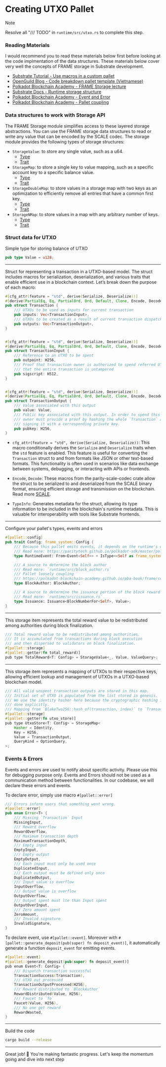 # Creating UTXO Pallet

> [!Note]
> Resolve all "/// TODO" in `runtime/src/utxo.rs` to complete this step.

### Reading Materials

I would recommend you to read these materials below first before looking at the code implmentation of the data structures. These materials below cover very well the concepts of FRAME storage in Substrate development.

- [Substrate Tutorial - Use macros in a custom pallet](https://docs.substrate.io/tutorials/build-application-logic/use-macros-in-a-custom-pallet/)
- [OpenGuild Blog - Code breakdown pallet template (Vietnamese)](https://openguild.wtf/blog/polkadot/code-breakdown-pallet-template)
- [Polkadot Blockchain Academy - FRAME Storage lecture](https://polkadot-blockchain-academy.github.io/pba-book/frame/storage/page.html)
- [Substrate Docs - Runtime storage structure](https://docs.substrate.io/build/runtime-storage/)
- [Polkadot Blockchain Academy - Event and Error](https://paritytech.github.io/polkadot-sdk/master/polkadot_sdk_docs/guides/your_first_pallet/index.html#event-and-error)
- [Polkadot Blockchain Academy - Pallet coupling](https://polkadot-blockchain-academy.github.io/pba-book/frame/coupling/page.html)

### Data structures to work with Storage API

The FRAME Storage module simplifies access to these layered storage abstractions. You can use the FRAME storage data structures to read or write any value that can be encoded by the SCALE codec. The storage module provides the following types of storage structures:


- `StorageValue`: to store any single value, such as a u64.
    - [Type](https://paritytech.github.io/polkadot-sdk/master/frame_support/storage/types/struct.StorageValue.html)
    - [Trait](https://paritytech.github.io/substrate/master/frame_support/storage/trait.StorageValue.html)
- `StorageMap`: to store a single key to value mapping, such as a specific account key to a specific balance value.
    - [Type](https://paritytech.github.io/polkadot-sdk/master/frame_support/storage/types/struct.StorageMap.html) 
    - [Trait](https://paritytech.github.io/substrate/master/frame_support/storage/trait.StorageMap.html)
- `StorageDoubleMap`: to store values in a storage map with two keys as an optimization to efficiently remove all entries that have a common first key.
    - [Type](https://paritytech.github.io/polkadot-sdk/master/frame_support/storage/types/struct.StorageDoubleMap.html) 
    - [Trait](https://paritytech.github.io/substrate/master/frame_support/storage/trait.StorageDoubleMap.html)
- `StorageNMap`: to store values in a map with any arbitrary number of keys.
    - [Type](https://paritytech.github.io/polkadot-sdk/master/frame_support/storage/types/struct.StorageNMap.html) 
    - [Trait](https://paritytech.github.io/substrate/master/frame_support/storage/trait.StorageNMap.html)


### Struct data for UTXO

Simple type for storing balance of UTXO

```rust
pub type Value = u128;
```

---

Struct for representing a transaction in a UTXO-based model. The struct includes macros for serialization, deserialization, and various traits that enable efficient use in a blockchain context. Let’s break down the purpose of each macro:

```rust
#[cfg_attr(feature = "std", derive(Serialize, Deserialize))]
#[derive(PartialEq, Eq, PartialOrd, Ord, Default, Clone, Encode, Decode, Hash, Debug, TypeInfo)]
pub struct Transaction {
    /// UTXOs to be used as inputs for current transaction
    pub inputs: Vec<TransactionInput>,
    /// UTXOs to be created as a result of current transaction dispatch
    pub outputs: Vec<TransactionOutput>,
}


#[cfg_attr(feature = "std", derive(Serialize, Deserialize))]
#[derive(PartialEq, Eq, PartialOrd, Ord, Default, Clone, Encode, Decode, Hash, Debug, TypeInfo)]
pub struct TransactionInput {
    /// Reference to an UTXO to be spent
    pub outpoint: H256,
    /// Proof that transaction owner is authorized to spend referred UTXO &
    /// that the entire transaction is untampered
    pub sigscript: H512,
}


#[cfg_attr(feature = "std", derive(Serialize, Deserialize))]
#[derive(PartialEq, Eq, PartialOrd, Ord, Default, Clone, Encode, Decode, Hash, Debug, TypeInfo)]
pub struct TransactionOutput {
    /// Value associated with this output
    pub value: Value,
    /// Public key associated with this output. In order to spend this output
    /// owner must provide a proof by hashing the whole `Transaction` and
    /// signing it with a corresponding private key.
    pub pubkey: H256,
}
```


- `cfg_attr(feature = "std", derive(Serialize, Deserialize))`: This macro conditionally derives the `Serialize` and `Deserialize` traits when the `std` feature is enabled. This feature is useful for converting the `Transaction` struct to and from formats like JSON or other text-based formats. This functionality is often used in scenarios like data exchange between systems, debugging, or interacting with APIs or frontends.

- `Encode`, `Decode`: These macros from the parity-scale-codec crate allow the struct to be serialized to and deserialized from the SCALE binary format, ensuring efficient storage and transmission on the blockchain. Read more [SCALE](https://github.com/paritytech/parity-scale-codec).

- `TypeInfo`: Generates metadata for the struct, allowing its type information to be included in the blockchain's runtime metadata. This is valuable for interoperability with tools like Substrate frontends.


---

Configure your pallet's types, events and errors

```rust
#[pallet::config]
pub trait Config: frame_system::Config {
    /// Because this pallet emits events, it depends on the runtime's definition of an event.
    /// Read more: https://paritytech.github.io/polkadot-sdk/master/polkadot_sdk_docs/reference_docs/frame_runtime_types/index.html
    type RuntimeEvent: From<Event<Self>> + IsType<<Self as frame_system::Config>::RuntimeEvent>;

    /// A source to determine the block author
    /// Read more: `runtime/src/block_author.rs`
    /// Pallet loosely coupling
    /// https://polkadot-blockchain-academy.github.io/pba-book/frame/coupling/page.html#loosely-coupled-pallets
    type BlockAuthor: BlockAuthor;

    /// A source to determine the issuance portion of the block reward
    /// Read more: `runtime/src/issuance.rs`
    type Issuance: Issuance<BlockNumberFor<Self>, Value>;
}
```


---


This storage item represents the total reward value to be redistributed among authorities during block finalization.

```rust
/// Total reward value to be redistributed among authorities.
/// It is accumulated from transactions during block execution
/// and then dispersed to validators on block finalization.
#[pallet::storage]
#[pallet::getter(fn total_reward)]
pub type TotalReward<T: Config> = StorageValue<_, Value, ValueQuery>;
```

---


This storage item represents a mapping of UTXOs to their respective keys, allowing efficient lookup and management of UTXOs in a UTXO-based blockchain model.

```rust
/// All valid unspent transaction outputs are stored in this map.
/// Initial set of UTXO is populated from the list stored in genesis.
/// We use the identity hasher here because the cryptographic hashing is
/// done explicitly.
/// Mapping from `BlakeTwo256::hash_of(transaction, index)` to `TransactionOutput`
#[pallet::storage]
#[pallet::getter(fn utxo_store)]
pub type UtxoStore<T: Config> = StorageMap<
    Hasher = Identity,
    Key = H256,
    Value = TransactionOutput,
    QueryKind = OptionQuery,
>;
```

### Events & Errors

Events and errors are used to notify about specific activity. Please use this for debugging purpose only. Events and Errors should not be used as a communication method between functionalities.
In our codebase, we will declare these errors and events. 

To declare error, simply use macro `#[pallet::error]`
```rust
/// Errors inform users that something went wrong.
#[pallet::error]
pub enum Error<T> {
    /// Missing `Transaction` Input
    MissingInput,
    /// Reward overflow
    RewardOverflow,
    /// Maximum transaction depth
    MaximumTransactionDepth,
    /// Empty input
    EmptyInput,
    /// Empty output
    EmptyOutput,
    /// Each input must only be used once
    DuplicatedInput,
    /// Each output must be defined only once
    DuplicatedOutput,
    /// Input value is overflow
    InputOverflow,
    /// Output value is overflow
    OutputOverflow,
    /// Output spent must lte than Input spent
    OutputOverInput,
    /// Zero amount spent
    ZeroAmount,
    /// Invalid signature
    InvalidSignature,
}
```


To declare event, use `#[pallet::event]`. Moreover with `#[pallet::generate_deposit(pub(super) fn deposit_event)]`, it automatically generate a function `deposit_event` for emitting events.
```rust
#[pallet::event]
#[pallet::generate_deposit(pub(super) fn deposit_event)]
pub enum Event<T: Config> {
    /// Dispatch transaction successful
    TransactionSuccess(Transaction),
    /// UTXO out processed
    TransactionOutputProcessed(H256),
    /// Reward distributed to `BlockAuthor`
    RewardDistributed(Value, H256),
    /// Faucet to `To`
    Faucet(Value, H256),
    /// No one get reward
    RewardWasted,
}
```


--- 

Build the code

```sh
cargo build --release
```

--- 

Great job! 🎉 You're making fantastic progress. Let's keep the momentum going and dive into next step
